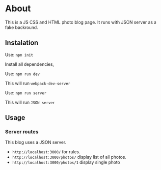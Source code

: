 # About

This is a JS CSS and HTML photo blog page. It runs with JSON server as a fake backround.

## Instalation

Use: `npm init`

Install all dependencies,

Use: `npm run dev`

This will run `webpack-dev-server`

Use: `npm run server`

This will run `JSON server`

## Usage

### Server routes

This blog uses a JSON server.

- `http://localhost:3000/` for rules.
- `http://localhost:3000/photos/` display list of all photos.
- `http://localhost:3000/photos/1` display single photo
